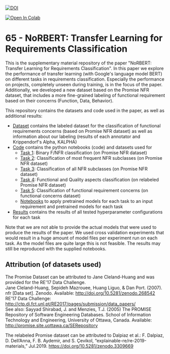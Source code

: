 [![DOI](https://zenodo.org/badge/DOI/10.5281/zenodo.3837375.svg)](https://doi.org/10.5281/zenodo.3837375)

[![Open In Colab](https://colab.research.google.com/assets/colab-badge.svg)](https://colab.research.google.com/github/tobhey/NoRBERT)

# 65 - NoRBERT: Transfer Learning for Requirements Classification
This is the supplementary material repository of the paper "NoRBERT: Transfer Learning for Requirements Classification".
In this paper we explore the performance of transfer learning (with Google's language model BERT) on different tasks in requirements classification. Especially the performance on projects, completely unseen during training, is in the focus of the paper.
Additionally, we developed a new dataset based on the Promise NFR dataset, that includes a more fine-grained labeling of functional requirement based on their concerns (Function, Data, Behavior).

This repository contains the datasets and code used in the paper, as well as additional results:

* [Dataset](./Dataset/) contains the labeled dataset for the classification of functional requirements concerns (based on Promise NFR dataset) as well as information about our labeling (results of each annotator and Krippendorf's Alpha, KALPHA)
* [Code](./Code/) contains the python notebooks (code) and datasets used for
	- [Task 1](./Code/Task1_to_3_original_Promise_NFR_dataset): Binary F/NFR classification (on Promise NFR dataset)
	- [Task 2](./Code/Task1_to_3_original_Promise_NFR_dataset): Classification of most frequent NFR subclasses (on Promise NFR dataset)
	- [Task 3](./Code/Task1_to_3_original_Promise_NFR_dataset): Classification of all NFR subclasses (on Promise NFR dataset)
	- [Task 4](./Code/Task4_relabeled_Promise_NFR_dataset): Functional and Quality aspects classification (on relabeled Promise NFR dataset)
	- [Task 5](./Code/Task5_func_concerns_dataset): Classification of functional requirement concerns (on functional concerns dataset)
	- [Notebooks](./Code/Apply_Pretrained_Model) to apply pretrained models for each task to an input requirement and pretrained models for each task
* [Results](./Results/) contains the results of all tested hyperparameter configurations for each task

Note that we are not able to provide the actual models that were used to produce the results of the paper.
We used cross validation experiments that would result in a huge amount of model files per experiment run on each task.
As the model files are quite large this is not feasible.
The results may still be reproduced with the supplied notebooks.

## Attribution (of datasets used)
The Promise Dataset can be attributed to Jane Cleland-Huang and was provided for the RE'17 Data Challenge.<br>
Jane Cleland-Huang, Sepideh Mazrouee, Huang Liguo, & Dan Port. (2007). nfr [Data set]. Zenodo. Available: http://doi.org/10.5281/zenodo.268542<br>
RE'17 Data Challenge: http://ctp.di.fct.unl.pt/RE2017/pages/submission/data_papers/<br>
See also:
Sayyad Shirabad, J. and Menzies, T.J. (2005) The PROMISE Repository of Software Engineering Databases. School of Information Technology and Engineering, University of Ottawa, Canada. Available: http://promise.site.uottawa.ca/SERepository

The relabeled Promise dataset can be attributed to Dalpiaz et al.:
F. Dalpiaz, D. Dell’Anna,  F. B. Aydemir, and  S. Çevikol, “explainable-re/re-2019-materials,” Jul.2019. https://doi.org/10.5281/zenodo.3309669
